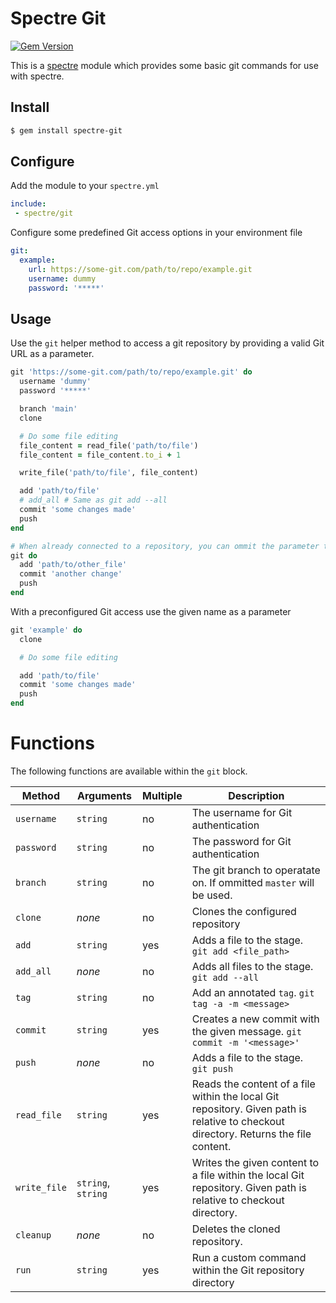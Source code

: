 # Spectre Git

[![Gem Version](https://badge.fury.io/rb/spectre-git.svg)](https://badge.fury.io/rb/spectre-git)

This is a [spectre](https://github.com/ionos-spectre/spectre-core) module which provides some basic git commands for use with spectre.

## Install

```bash
$ gem install spectre-git
```

## Configure

Add the module to your `spectre.yml`

```yml
include:
 - spectre/git
```

Configure some predefined Git access options in your environment file

```yml
git:
  example:
    url: https://some-git.com/path/to/repo/example.git
    username: dummy
    password: '*****'
```

## Usage

Use the `git` helper method to access a git repository by providing a valid Git URL as a parameter.

```ruby
git 'https://some-git.com/path/to/repo/example.git' do
  username 'dummy'
  password '*****'

  branch 'main'
  clone

  # Do some file editing
  file_content = read_file('path/to/file')
  file_content = file_content.to_i + 1

  write_file('path/to/file', file_content)

  add 'path/to/file'
  # add_all # Same as git add --all
  commit 'some changes made'
  push
end

# When already connected to a repository, you can ommit the parameter to use the last Git access configuration
git do
  add 'path/to/other_file'
  commit 'another change'
  push
end
```

With a preconfigured Git access use the given name as a parameter

```ruby
git 'example' do
  clone

  # Do some file editing

  add 'path/to/file'
  commit 'some changes made'
  push
end
```

# Functions

The following functions are available within the `git` block.

| Method | Arguments | Multiple | Description |
| -------| ----------| -------- | ----------- |
| `username` | `string` | no | The username for Git authentication |
| `password` | `string` | no | The password for Git authentication |
| `branch` | `string` | no | The git branch to operatate on. If ommitted `master` will be used. |
| `clone` | _none_ | no | Clones the configured repository |
| `add` | `string` | yes | Adds a file to the stage. `git add <file_path>` |
| `add_all` | _none_ | no | Adds all files to the stage. `git add --all` |
| `tag` | `string` | no | Add an annotated `tag`. `git tag -a -m <message>` |
| `commit` | `string` | yes | Creates a new commit with the given message. `git commit -m '<message>'` |
| `push` | _none_ | no | Adds a file to the stage. `git push` |
| `read_file` | `string` | yes | Reads the content of a file within the local Git repository. Given path is relative to checkout directory. Returns the file content. |
| `write_file` | `string`, `string` | yes | Writes the given content to a file within the local Git repository. Given path is relative to checkout directory. |
| `cleanup` | _none_ | no | Deletes the cloned repository. |
| `run` | `string` | yes | Run a custom command within the Git repository directory |
